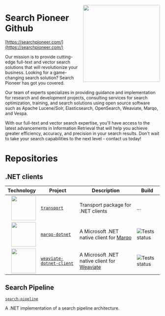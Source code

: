 [<img align="right" width="250" height="auto" src="https://searchpioneer.com/assets/svg/logos/logo.svg">](https://searchpioneer.com/)

# Search Pioneer Github

[https://searchpioneer.com/](https://searchpioneer.com/)

Our mission is to provide cutting-edge full-text and vector search solutions that will revolutionize your business. Looking for a game-changing search solution? Search Pioneer has got you covered.

Our team of experts specializes in providing guidance and implementation for research and development projects, consulting services for search optimization, training, and search solutions using open source software such as Apache Lucene/Solr, Elasticsearch, OpenSearch, Weaviate, Marqo, and Vespa.

With our full-text and vector search expertise, you'll have access to the latest advancements in Information Retrieval that will help you achieve greater efficiency, accuracy, and precision in your search results. Don't wait to take your search capabilities to the next level - contact us today!

# Repositories

## .NET clients

| Technology   	                                                                                                          | Project      												          | Description   													 | Build            																					|
| ----------------------------------------------------------------------------------------------------------------------- | ----------------------------------------------------------------------- | ----------------------------------------------------------------- | ---------------------------------------------------------------------------------------------------- |
| [<img align="right" width="80" height="auto" src="https://searchpioneer.com/assets/svg/logos/logo.svg">](https://searchpioneer.com/)               | [`transport`](https://github.com/searchpioneer/transport-net)         | Transport package for .NET clients | ... |
| [<img align="right" width="80" height="auto" src="https://searchpioneer.com/assets/svg/clients/marqo.svg">](https://www.marqo.ai/)               | [`marqo-dotnet`](https://github.com/searchpioneer/marqo-dotnet)         | A Microsoft .NET native client for [Marqo](https://www.marqo.ai/) | ![Tests status](https://github.com/searchpioneer/marqo-dotnet/actions/workflows/tests.yml/badge.svg) |
| [<img align="right" width="80" height="auto" src="https://searchpioneer.com/assets/svg/clients/weaviate.svg">](https://weaviate.io/)            | [`weaviate-dotnet-client`](https://github.com/searchpioneer/weaviate-dotnet-client)         | A Microsoft .NET native client for [Weaviate](https://weaviate.io/) | ![Tests status](https://github.com/searchpioneer/weaviate-dotnet-client/actions/workflows/tests.yml/badge.svg) |

## Search Pipeline

[`search-pipeline`](https://github.com/searchpioneer/search-pipeline)

A .NET implementation of a search pipeline architecture. 
